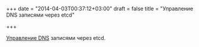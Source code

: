 +++
date = "2014-04-03T00:37:12+03:00"
draft = false
title = "Управление DNS записями через etcd"

+++

<p><a href="http://probablyfine.co.uk/2014/03/02/serving-dns-records-from-etcd/">Управление DNS</a> записями через etcd.</p>

